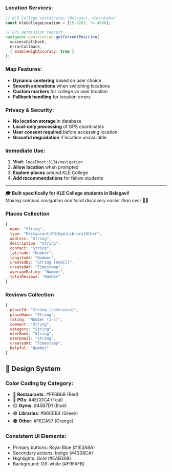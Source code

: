 ### Location Services:
```javascript
// KLE College coordinates (Belagavi, Karnataka)
const kleCollegeLocation = [15.8203, 74.4986];

// GPS permission request
navigator.geolocation.getCurrentPosition(
  successCallback,
  errorCallback, 
  { enableHighAccuracy: true }
);
```

### Map Features:
- **Dynamic centering** based on user choice
- **Smooth animations** when switching locations  
- **Custom markers** for college vs user location
- **Fallback handling** for location errors

### Privacy & Security:
- **No location storage** in database
- **Local-only processing** of GPS coordinates
- **User consent required** before accessing location
- **Graceful degradation** if location unavailable

### Immediate Use:
1. **Visit**: `localhost:5174/navigation`
2. **Allow location** when prompted
3. **Explore places** around KLE College
4. **Add recommendations** for fellow students
---

**🎓 Built specifically for KLE College students in Belagavi!**  
*Making campus navigation and local discovery easier than ever* 📍✨

### Places Collection
```javascript
{
  name: "String",
  type: "Restaurant|PG|Gym|Library|Other", 
  address: "String",
  description: "String",
  contact: "String",
  latitude: "Number",
  longitude: "Number", 
  createdBy: "String (email)",
  createdAt: "Timestamp",
  averageRating: "Number",
  totalReviews: "Number"
}
```

### Reviews Collection
```javascript
{
  placeId: "String (reference)",
  placeName: "String",
  rating: "Number (1-5)",
  comment: "String", 
  category: "String",
  userName: "String",
  userEmail: "String",
  createdAt: "Timestamp",
  helpful: "Number"
}
```

## 🎨 Design System

### Color Coding by Category:
- 🔴 **Restaurants**: #FF6B6B (Red)
- 🔵 **PGs**: #4ECDC4 (Teal) 
- 🟡 **Gyms**: #45B7D1 (Blue)
- 🟢 **Libraries**: #96CEB4 (Green)
- 🟠 **Other**: #FECA57 (Orange)

### Consistent UI Elements:
- Primary buttons: Royal Blue (#1E3A8A)
- Secondary actions: Indigo (#4338CA)
- Highlights: Gold (#EAB308)
- Background: Off-white (#F9FAFB)


